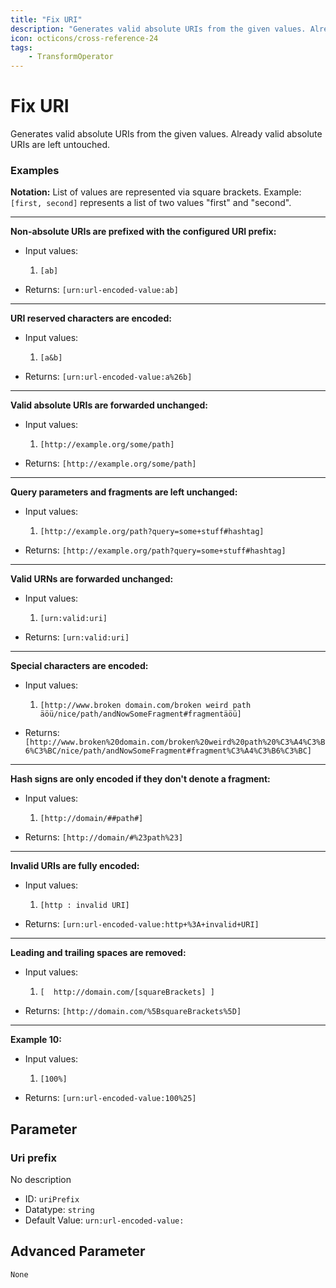 ```yaml
---
title: "Fix URI"
description: "Generates valid absolute URIs from the given values. Already valid absolute URIs are left untouched."
icon: octicons/cross-reference-24
tags: 
    - TransformOperator
---
```

# Fix URI
<!-- This file was generated - DO NOT CHANGE IT MANUALLY -->



Generates valid absolute URIs from the given values. Already valid absolute URIs are left untouched.

### Examples

**Notation:** List of values are represented via square brackets. Example: `[first, second]` represents a list of two values "first" and "second".

---
**Non-absolute URIs are prefixed with the configured URI prefix:**

* Input values:
    1. `[ab]`

* Returns: `[urn:url-encoded-value:ab]`


---
**URI reserved characters are encoded:**

* Input values:
    1. `[a&b]`

* Returns: `[urn:url-encoded-value:a%26b]`


---
**Valid absolute URIs are forwarded unchanged:**

* Input values:
    1. `[http://example.org/some/path]`

* Returns: `[http://example.org/some/path]`


---
**Query parameters and fragments are left unchanged:**

* Input values:
    1. `[http://example.org/path?query=some+stuff#hashtag]`

* Returns: `[http://example.org/path?query=some+stuff#hashtag]`


---
**Valid URNs are forwarded unchanged:**

* Input values:
    1. `[urn:valid:uri]`

* Returns: `[urn:valid:uri]`


---
**Special characters are encoded:**

* Input values:
    1. `[http://www.broken domain.com/broken weird path äöü/nice/path/andNowSomeFragment#fragmentäöü]`

* Returns: `[http://www.broken%20domain.com/broken%20weird%20path%20%C3%A4%C3%B6%C3%BC/nice/path/andNowSomeFragment#fragment%C3%A4%C3%B6%C3%BC]`


---
**Hash signs are only encoded if they don't denote a fragment:**

* Input values:
    1. `[http://domain/##path#]`

* Returns: `[http://domain/#%23path%23]`


---
**Invalid URIs are fully encoded:**

* Input values:
    1. `[http : invalid URI]`

* Returns: `[urn:url-encoded-value:http+%3A+invalid+URI]`


---
**Leading and trailing spaces are removed:**

* Input values:
    1. `[  http://domain.com/[squareBrackets] ]`

* Returns: `[http://domain.com/%5BsquareBrackets%5D]`


---
**Example 10:**

* Input values:
    1. `[100%]`

* Returns: `[urn:url-encoded-value:100%25]`




## Parameter

### Uri prefix

No description

- ID: `uriPrefix`
- Datatype: `string`
- Default Value: `urn:url-encoded-value:`





## Advanced Parameter

`None`